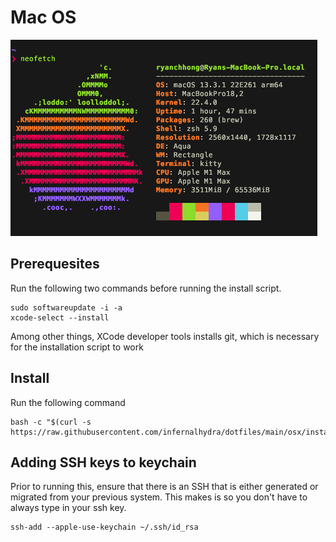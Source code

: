 # Mac OS

![neofetch screenshot](./media/macos.png)

## Prerequesites

Run the following two commands before running the install script.
```
sudo softwareupdate -i -a
xcode-select --install
```
Among other things, XCode developer tools installs git, which is necessary for the installation script to work

## Install
Run the following command
```
bash -c "$(curl -s https://raw.githubusercontent.com/infernalhydra/dotfiles/main/osx/install.sh)"
```

## Adding SSH keys to keychain
Prior to running this, ensure that there is an SSH that is either generated or migrated from your previous system.  This makes is so you don't have to always type in your ssh key.
```
ssh-add --apple-use-keychain ~/.ssh/id_rsa
```